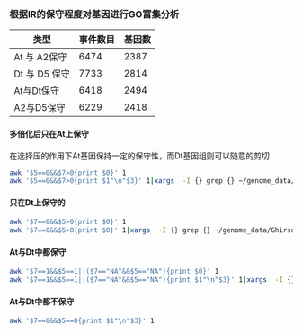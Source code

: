 ### 根据IR的保守程度对基因进行GO富集分析

| 类型          | 事件数目 | 基因数 |
| ------------- | -------- | ------ |
| At 与 A2保守  | 6474     | 2387   |
| Dt 与 D5 保守 | 7733     | 2814   |
| At与Dt保守    | 6418     | 2494   |
| A2与D5保守    | 6229     | 2418   |



#### 多倍化后只在At上保守

在选择压的作用下At基因保持一定的保守性，而Dt基因组则可以随意的剪切

```bash
awk '$5==0&&$7>0{print $0}' 1
awk '$5==0&&$7>0{print $1"\n"$3}' 1|xargs  -I {} grep {} ~/genome_data/Ghirsutum_genome_HAU_v1.1/Gh_Noscagenes_GO_V3.annot  >GO/At_conserve.go
```

#### 只在Dt上保守的

```bash
awk '$7==0&&$5>0{print $0}' 1
awk '$7==0&&$5>0{print $0}' 1|xargs  -I {} grep {} ~/genome_data/Ghirsutum_genome_HAU_v1.1/Gh_Noscagenes_GO_V3.annot  >GO/Dt_conserve.go 
```

#### At与Dt中都保守

```bash
awk '$7==1&&$5==1||($7=="NA"&&$5=="NA"){print $0}' 1
awk '$7==1&&$5==1||($7=="NA"&&$5=="NA"){print $1"\n"$3}' 1|xargs  -I {} grep {} ~/genome_data/Ghirsutum_genome_HAU_v1.1/Gh_Noscagenes_GO_V3.annot >GO/At_Dt_conserve.go 
```

#### At与Dt中都不保守

```bash
awk '$7==0&&$5==0{print $1"\n"$3}' 1
```





